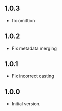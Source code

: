 ## 1.0.3
 
  - fix omittion

## 1.0.2

- Fix metadata merging


## 1.0.1

- Fix incorrect casting

## 1.0.0

- Initial version.
